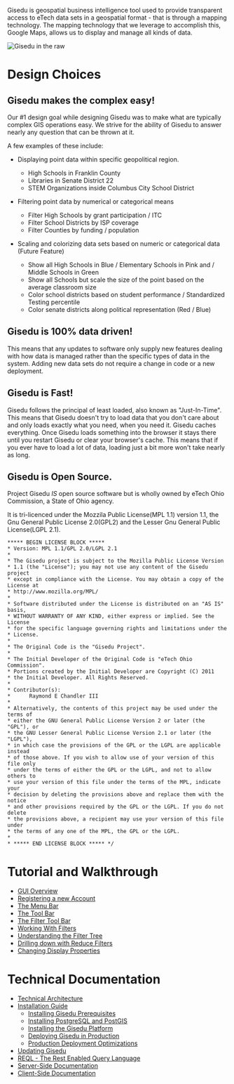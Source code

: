Gisedu is geospatial business intelligence tool used to provide transparent access to eTech data sets in a geospatial format - that is through a mapping technology. The mapping technology that we leverage to accomplish this, Google Maps, allows us to display and manage all kinds of data.

![Gisedu in the raw](https://github.com/etechAdmin/Gisedu/raw/master/tutorial/overview.png)

Design Choices
==============

Gisedu makes the complex easy!
-----------------------------
Our #1 design goal while designing Gisedu was to make what are typically complex GIS operations easy. We strive for the ability of Gisedu to answer nearly any question that can be thrown at it. 

A few examples of these include:

* Displaying point data within specific geopolitical region.
    * High Schools in Franklin County
    * Libraries in Senate District 22
    * STEM Organizations inside Columbus City School District

* Filtering point data by numerical or categorical means
    * Filter High Schools by grant participation / ITC
    * Filter School Districts by ISP coverage
    * Filter Counties by funding / population

* Scaling and colorizing data sets based on numeric or categorical data (Future Feature)
    * Show all High Schools in Blue / Elementary Schools in Pink and / Middle Schools in Green
    * Show all Schools but scale the size of the point based on the average classroom size
    * Color school districts based on student performance / Standardized Testing percentile
    * Color senate districts along political representation (Red / Blue)

Gisedu is 100% data driven!
---------------------------
This means that any updates to software only supply new features dealing with how data is managed rather than the specific types of data in the system. Adding new data sets do not require a change in code or a new deployment.

Gisedu is Fast!
----------------------
Gisedu follows the principal of least loaded, also known as "Just-In-Time". This means that Gisedu doesn't try to load data that you don't care about and only loads exactly what you need, when you need it. Gisedu caches everything. Once Gisedu loads something into the browser it stays there until you restart Gisedu or clear your browser's cache. This means that if you ever have to load a lot of data, loading just a bit more won't take nearly as long.

Gisedu is Open Source.
----------------------
Project Gisedu *IS* open source software but is wholly owned by eTech Ohio Commission, a State of Ohio agency. 

It is tri-licenced under the Mozzila Public License(MPL 1.1) version 1.1, the
Gnu General Public License 2.0(GPL2) and the Lesser Gnu General Public License(LGPL 2.1).

```
***** BEGIN LICENSE BLOCK *****
* Version: MPL 1.1/GPL 2.0/LGPL 2.1
*
* The Gisedu project is subject to the Mozilla Public License Version
* 1.1 (the "License"); you may not use any content of the Gisedu project
* except in compliance with the License. You may obtain a copy of the License at
* http://www.mozilla.org/MPL/
*
* Software distributed under the License is distributed on an "AS IS" basis,
* WITHOUT WARRANTY OF ANY KIND, either express or implied. See the License
* for the specific language governing rights and limitations under the
* License.
*
* The Original Code is the "Gisedu Project".
*
* The Initial Developer of the Original Code is "eTech Ohio Commission".
* Portions created by the Initial Developer are Copyright (C) 2011
* the Initial Developer. All Rights Reserved.
*
* Contributor(s):
*      Raymond E Chandler III
*
* Alternatively, the contents of this project may be used under the terms of
* either the GNU General Public License Version 2 or later (the "GPL"), or
* the GNU Lesser General Public License Version 2.1 or later (the "LGPL"),
* in which case the provisions of the GPL or the LGPL are applicable instead
* of those above. If you wish to allow use of your version of this file only
* under the terms of either the GPL or the LGPL, and not to allow others to
* use your version of this file under the terms of the MPL, indicate your
* decision by deleting the provisions above and replace them with the notice
* and other provisions required by the GPL or the LGPL. If you do not delete
* the provisions above, a recipient may use your version of this file under
* the terms of any one of the MPL, the GPL or the LGPL.
*
* ***** END LICENSE BLOCK ***** */
```

Tutorial and Walkthrough
==================
* [GUI Overview](wiki/Tutorial "Tutorial")
* [Registering a new Account](wiki/Registering-a-new-Account "Registering a new Account")
* [The Menu Bar](wiki/The-menu-bar "The Menu Bar") 
* [The Tool Bar](wiki/The-tool-bar "The Tool Bar")
* [The Filter Tool Bar](wiki/The-filter-tool-bar "The Filter Tool Bar")
* [Working With Filters](wiki/Working-with-filters "Working with filters")
* [Understanding the Filter Tree](wiki/Understanding-the-filter-tree "Understanding the Filter Tree")
* [Drilling down with Reduce Filters](wiki/Reducing-your-data "Reducing your data")
* [Changing Display Properties](wiki/Changing-display-properties "Changing Display Properties")

Technical Documentation
=======================
* [Technical Architecture](wiki/Technical-Architecture "Technical Architecture")
* [Installation Guide](wiki/Installation-Guide "Installation Guide")
    * [Installing Gisedu Prerequisites](wiki/Installing-Gisedu-Prerequisites)
    * [Installing PostgreSQL and PostGIS](wiki/Installing-PostgreSQL-and-PostGIS)
    * [Installing the Gisedu Platform](wiki/Installing-the-Gisedu-Platform)
    * [Deploying Gisedu in Production](wiki/Deploying-Gisedu-in-Production)
    * [Production Deployment Optimizations](wiki/Production-Deployment-Optimizations)
* [Updating Gisedu](wiki/Updating-Gisedu "Updating Gisedu")
* [REQL - The Rest Enabled Query Language](wiki/The-Rest-Enabled-Query-Language "Rest Enabled Query Language")
* [Server-Side Documentation](wiki/Django-Modules "Django Applications")
* [Client-Side Documentation](wiki/Client-Documentation "Client Documentation")
